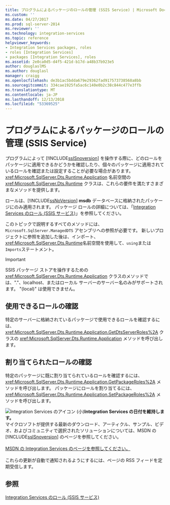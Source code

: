 ```yaml
---
title: プログラムによるパッケージのロールの管理 (SSIS Service) | Microsoft Docs
ms.custom: ''
ms.date: 04/27/2017
ms.prod: sql-server-2014
ms.reviewer: ''
ms.technology: integration-services
ms.topic: reference
helpviewer_keywords:
- Integration Services packages, roles
- roles [Integration Services]
- packages [Integration Services], roles
ms.assetid: 2e0ca0d5-d4f5-421d-b17d-a48b37b923e5
author: douglaslMS
ms.author: douglasl
manager: craigg
ms.openlocfilehash: de3b1ac5bdda679e29362fad917573738568a8bb
ms.sourcegitcommit: 334cae1925fa5ac6c140e0b2c38c844c477e3ffb
ms.translationtype: MT
ms.contentlocale: ja-JP
ms.lasthandoff: 12/13/2018
ms.locfileid: "53369525"
---
```

# <a name="managing-package-roles-programmatically-ssis-service"></a>プログラムによるパッケージのロールの管理 (SSIS Service)
  プログラムによって [!INCLUDE[ssISnoversion](../../includes/ssisnoversion-md.md)] を操作する際に、どのロールをパッケージに適用できるかどうかを確認したり、個々のパッケージに適用されているロールを確認または設定することが必要な場合があります。 <xref:Microsoft.SqlServer.Dts.Runtime.Application> 名前空間の <xref:Microsoft.SqlServer.Dts.Runtime> クラスは、これらの要件を満たすさまざまなメソッドを提供します。  
  
 ロールは、[!INCLUDE[ssNoVersion](../../includes/ssnoversion-md.md)] **msdb** データベースに格納されたパッケージにのみ適用されます。 パッケージ ロールの詳細については、「[Integration Services のロール &#40;SSIS サービス&#41;](../security/integration-services-roles-ssis-service.md)」を参照してください。  
  
 このトピックで説明するすべてのメソッドには、`Microsoft.SqlServer.ManagedDTS` アセンブリへの参照が必要です。 新しいプロジェクトに参照を追加した後は、インポート、<xref:Microsoft.SqlServer.Dts.Runtime>名前空間を使用して、`using`または`Imports`ステートメント。  
  
> [!IMPORTANT]  
>  SSIS パッケージ ストアを操作するための <xref:Microsoft.SqlServer.Dts.Runtime.Application> クラスのメソッドでは、"."、localhost、またはローカル サーバーのサーバー名のみがサポートされます。 "(local)" は使用できません。  
  
## <a name="determining-which-roles-are-available"></a>使用できるロールの確認  
 特定のサーバーに格納されているパッケージで使用できるロールを確認するには、<xref:Microsoft.SqlServer.Dts.Runtime.Application.GetDtsServerRoles%2A> クラスの <xref:Microsoft.SqlServer.Dts.Runtime.Application> メソッドを呼び出します。  
  
## <a name="determining-which-roles-are-assigned"></a>割り当てられたロールの確認  
 特定のパッケージに既に割り当てられているロールを確認するには、<xref:Microsoft.SqlServer.Dts.Runtime.Application.GetPackageRoles%2A> メソッドを呼び出します。 パッケージにロールを割り当てるには、<xref:Microsoft.SqlServer.Dts.Runtime.Application.SetPackageRoles%2A> メソッドを呼び出します。  
  
![Integration Services のアイコン (小)](../media/dts-16.gif "Integration Services アイコン (小)")**Integration Services の日付を維持します。**<br /> マイクロソフトが提供する最新のダウンロード、アーティクル、サンプル、ビデオ、およびコミュニティで選択されたソリューションについては、MSDN の [!INCLUDE[ssISnoversion](../../includes/ssisnoversion-md.md)] のページを参照してください。<br /><br /> [MSDN の Integration Services のページを参照してください。](https://go.microsoft.com/fwlink/?LinkId=136655)<br /><br /> これらの更新が自動で通知されるようにするには、ページの RSS フィードを定期受信します。  
  
## <a name="see-also"></a>参照  
 [Integration Services のロール (SSIS サービス)](../security/integration-services-roles-ssis-service.md)  
  
  
